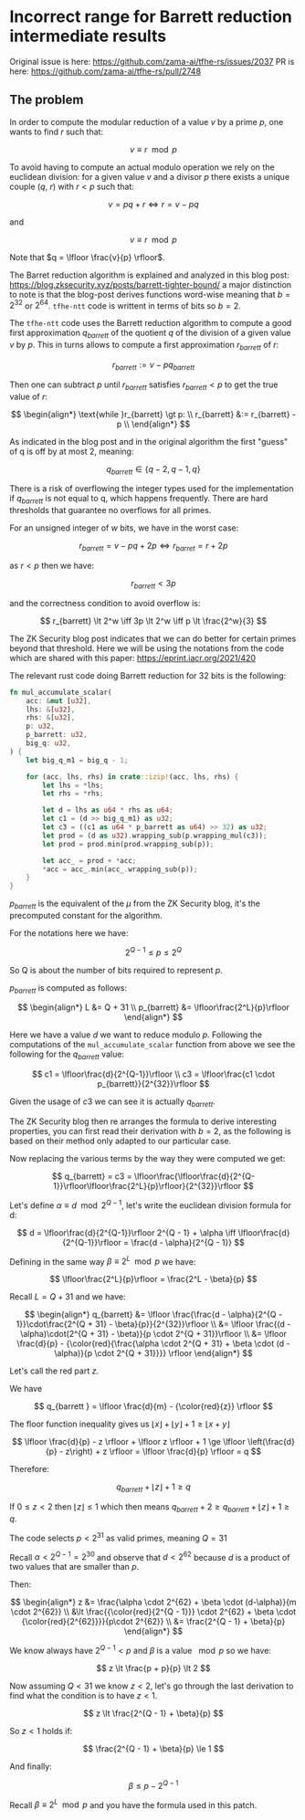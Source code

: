 # Incorrect range for Barrett reduction intermediate results

Original issue is here: https://github.com/zama-ai/tfhe-rs/issues/2037
PR is here: https://github.com/zama-ai/tfhe-rs/pull/2748

## The problem

In order to compute the modular reduction of a value $v$ by a prime $p$, one wants to find $r$ such that:

$$
v \equiv r \mod p
$$

To avoid having to compute an actual modulo operation we rely on the euclidean division: for a given value $v$ and a divisor $p$ there exists a unique couple ($q$, $r$) with $r \lt p$ such that:

$$
v = pq + r
\iff r = v - pq
$$

and

$$
v \equiv r \mod p
$$

Note that $q = \lfloor \frac{v}{p} \rfloor$.

The Barret reduction algorithm is explained and analyzed in this blog post: https://blog.zksecurity.xyz/posts/barrett-tighter-bound/ a major distinction to note is that the blog-post derives functions word-wise meaning that $b = 2^{32}$ or $2^{64}$. `tfhe-ntt` code is writtent in terms of bits so $b = 2$.

The `tfhe-ntt` code uses the Barrett reduction algorithm to compute a good first approximation $q_{barrett}$ of the quotient $q$ of the division of a given value $v$ by $p$. This in turns allows to compute a first approximation $r_{barrett}$ of $r$:

$$
r_{barrett} := v - pq_{barrett}
$$

Then one can subtract $p$ until $r_{barrett}$ satisfies $r_{barrett} \lt p$ to get the true value of $r$:

$$
\begin{align*}
\text{while }r_{barrett} \gt p: \\
r_{barrett} &:= r_{barrett} - p \\
\end{align*}
$$

As indicated in the blog post and in the original algorithm the first "guess" of q is off by at most 2, meaning:

$$
q_{barrett} \in \{q - 2, q - 1, q\}
$$

There is a risk of overflowing the integer types used for the implementation if $q_{barrett}$ is not equal to q, which happens frequently. There are hard thresholds that guarantee no overflows for all primes.

For an unsigned integer of $w$ bits, we have in the worst case:

$$
r_{barrett} = v - pq + 2p
\iff r_{barret} = r + 2p
$$

as $r \lt p$ then we have:

$$
r_{barrett} \lt 3p
$$

and the correctness condition to avoid overflow is:

$$
r_{barrett} \lt 2^w
\iff 3p \lt 2^w
\iff p \lt \frac{2^w}{3}
$$

The ZK Security blog post indicates that we can do better for certain primes beyond that threshold.
Here we will be using the notations from the code which are shared with this paper: https://eprint.iacr.org/2021/420

The relevant rust code doing Barrett reduction for 32 bits is the following:

```Rust
fn mul_accumulate_scalar(
    acc: &mut [u32],
    lhs: &[u32],
    rhs: &[u32],
    p: u32,
    p_barrett: u32,
    big_q: u32,
) {
    let big_q_m1 = big_q - 1;

    for (acc, lhs, rhs) in crate::izip!(acc, lhs, rhs) {
        let lhs = *lhs;
        let rhs = *rhs;

        let d = lhs as u64 * rhs as u64;
        let c1 = (d >> big_q_m1) as u32;
        let c3 = ((c1 as u64 * p_barrett as u64) >> 32) as u32;
        let prod = (d as u32).wrapping_sub(p.wrapping_mul(c3));
        let prod = prod.min(prod.wrapping_sub(p));

        let acc_ = prod + *acc;
        *acc = acc_.min(acc_.wrapping_sub(p));
    }
}
```

$p_{barrett}$ is the equivalent of the $\mu$ from the ZK Security blog, it's the precomputed constant for the algorithm.

For the notations here we have:

$$
2^{Q-1} \le p \le 2^{Q}
$$

So Q is about the number of bits required to represent $p$.

$p_{barrett}$ is computed as follows:

$$
\begin{align*}
L &= Q + 31 \\
p_{barrett} &= \lfloor\frac{2^L}{p}\rfloor
\end{align*}
$$

Here we have a value $d$ we want to reduce modulo $p$. Following the computations of the `mul_accumulate_scalar` function from above we see the following for the $q_{barrett}$ value:

$$
c1 = \lfloor\frac{d}{2^{Q-1}}\rfloor \\
c3 = \lfloor\frac{c1 \cdot p_{barrett}}{2^{32}}\rfloor
$$

Given the usage of $c3$ we can see it is actually $q_{barrett}$.

The ZK Security blog then re arranges the formula to derive interesting properties, you can first read their derivation with $b = 2$, as the following is based on their method only adapted to our particular case.

Now replacing the various terms by the way they were computed we get:

$$
q_{barrett} = c3 = \lfloor\frac{\lfloor\frac{d}{2^{Q-1}}\rfloor\lfloor\frac{2^L}{p}\rfloor}{2^{32}}\rfloor
$$

Let's define $\alpha \equiv d \mod {2^{Q-1}}$, let's write the euclidean division formula for d:

$$
d = \lfloor\frac{d}{2^{Q-1}}\rfloor 2^{Q - 1} + \alpha
\iff \lfloor\frac{d}{2^{Q-1}}\rfloor = \frac{d - \alpha}{2^{Q - 1}}
$$

Defining in the same way $\beta \equiv 2^L \mod p$ we have:

$$
\lfloor\frac{2^L}{p}\rfloor = \frac{2^L - \beta}{p}
$$


Recall $L = Q + 31$ and we have:

$$
\begin{align*}
q_{barrett}
 &= \lfloor \frac{\frac{d - \alpha}{2^{Q - 1}}\cdot\frac{2^{Q + 31} - \beta}{p}}{2^{32}}\rfloor \\
 &= \lfloor \frac{(d - \alpha)\cdot(2^{Q + 31} - \beta)}{p \cdot 2^{Q + 31}}\rfloor \\
 &= \lfloor \frac{d}{p} - {\color{red}{\frac{\alpha \cdot 2^{Q + 31} + \beta \cdot (d - \alpha)}{p \cdot 2^{Q + 31}}}} \rfloor
\end{align*}
$$

Let's call the red part $z$.

We have

$$
q_{barrett } = \lfloor \frac{d}{m} - {\color{red}{z}} \rfloor
$$

The floor function inequality gives us $\lfloor x \rfloor + \lfloor y \rfloor + 1 \ge \lfloor x + y \rfloor$

$$
\lfloor \frac{d}{p} - z \rfloor + \lfloor z \rfloor + 1 \ge \lfloor \left(\frac{d}{p} - z\right) + z \rfloor = \lfloor \frac{d}{p} \rfloor = q
$$

Therefore:

$$
q_{barrett} + \lfloor z \rfloor + 1 \ge q
$$

If $0 \le z \lt 2$ then $\lfloor z \rfloor \le 1$ which then means $q_{barrett} + 2 \ge q_{barrett} + \lfloor z \rfloor + 1 \ge q$.

The code selects $p \lt 2^{31}$ as valid primes, meaning $Q = 31$

Recall $\alpha \lt 2^{Q-1} = 2^{30}$ and observe that $d \lt 2^{62}$ because $d$ is a product of two values that are smaller than $p$.

Then:

$$
\begin{align*}
z &= \frac{\alpha \cdot 2^{62} + \beta \cdot (d-\alpha)}{m \cdot 2^{62}} \\
&\lt \frac{{\color{red}{2^{Q - 1}}} \cdot 2^{62} + \beta \cdot {\color{red}{2^{62}}}}{p\cdot 2^{62}} \\
&= \frac{2^{Q - 1} + \beta}{p}
\end{align*}
$$

We know always have $2^{Q - 1} \lt p$ and $\beta$ is a value $\mod p$ so we have:

$$
z \lt \frac{p + p}{p} \lt 2
$$

Now assuming $Q \lt 31$ we know $z \lt 2$, let's go through the last derivation to find what the condition is to have $z \lt 1$.

$$
z \lt \frac{2^{Q - 1} + \beta}{p}
$$

So $z \lt 1$ holds if:

$$
\frac{2^{Q - 1} + \beta}{p} \le 1
$$

And finally:

$$
\beta \le p - 2^{Q-1}
$$

Recall $\beta \equiv 2^L \mod p$ and you have the formula used in this patch.
